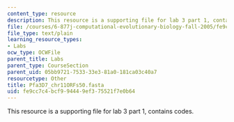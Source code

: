 ```yaml
---
content_type: resource
description: This resource is a supporting file for lab 3 part 1, contains codes.
file: /courses/6-877j-computational-evolutionary-biology-fall-2005/fe9cc7c4bcf994449ef375521f7e0b64_Pfa3D7_chr11ORFs50.fasta
file_type: text/plain
learning_resource_types:
- Labs
ocw_type: OCWFile
parent_title: Labs
parent_type: CourseSection
parent_uid: 05bb9721-7533-33e3-81a0-181ca03c40a7
resourcetype: Other
title: Pfa3D7_chr11ORFs50.fasta
uid: fe9cc7c4-bcf9-9444-9ef3-75521f7e0b64
---
```

This resource is a supporting file for lab 3 part 1, contains codes.

